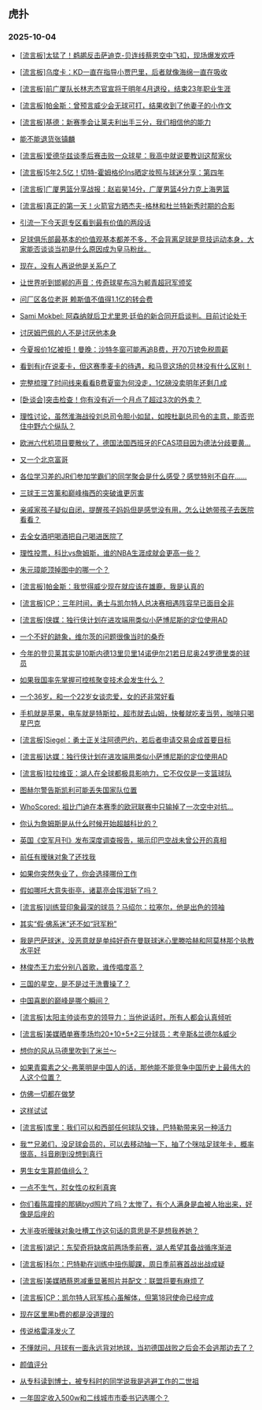 ## 虎扑 
### 2025-10-04

+ [[流言板]太猛了！鹈鹕反击萨迪克-贝连线蔡恩空中飞扣，现场爆发欢呼](https://bbs.hupu.com/635035132.html)

+ [[流言板]乌度卡：KD一直在指导小贾巴里，后者就像海绵一直在吸收](https://bbs.hupu.com/635035731.html)

+ [[流言板]前广厦队长林志杰官宣将于明年4月退役，结束23年职业生涯](https://bbs.hupu.com/635035893.html)

+ [[流言板]帕金斯：曾预言威少会无球可打，结果收到了他妻子的小作文](https://bbs.hupu.com/635037846.html)

+ [[流言板]基德：新赛季会让莱夫利出手三分，我们相信他的能力](https://bbs.hupu.com/635037496.html)

+ [能不能退货张镇麟](https://bbs.hupu.com/635036436.html)

+ [[流言板]爱德华兹谈季后赛击败一众球星：我高中就说要教训这帮家伙](https://bbs.hupu.com/635037788.html)

+ [[流言板]5年2.5亿！切特-霍姆格伦Ins晒定妆照与球迷分享：第四年](https://bbs.hupu.com/635035651.html)

+ [[流言板]广厦男篮分享战报：赵岩昊14分，广厦男篮4分力克上海男篮](https://bbs.hupu.com/635036781.html)

+ [[流言板]真正的第一天！火箭官方晒杰夫-格林和杜兰特新秀时期的合影](https://bbs.hupu.com/635035525.html)

+ [引流一下今天逛专区看到最有价值的两段话](https://bbs.hupu.com/635034632.html)

+ [足球俱乐部最基本的价值观基本都差不多，不会背离足球是竞技运动本身，大家能否谈谈当初是什么原因成为皇马粉丝。](https://bbs.hupu.com/635035442.html)

+ [现在，没有人再说他是关系户了](https://bbs.hupu.com/635033963.html)

+ [让世界听到邯郸的声音：传奇球星布冯为郸青超冠军颁奖](https://bbs.hupu.com/635033704.html)

+ [问厂区各位老哥 赖斯值不值得1.1亿的转会费](https://bbs.hupu.com/635033308.html)

+ [Sami Mokbel: 阿森纳就后卫尤里恩·廷伯的新合同开启谈判。目前讨论处于](https://bbs.hupu.com/635036157.html)

+ [讨厌姆巴佩的人不是讨厌他本身](https://bbs.hupu.com/635034715.html)

+ [今夏报价1亿被拒！曼晚：沙特冬窗可能再追B费，开70万镑免税周薪](https://bbs.hupu.com/635033914.html)

+ [看到有jr在说麦卡，但这赛季麦卡的待遇，和马竞这场的贝林没有什么区别！](https://bbs.hupu.com/635033095.html)

+ [完整梳理了时间线来看看B费夏窗为何没走，1亿磅没卖明年还剩几成](https://bbs.hupu.com/635032823.html)

+ [[卧谈会]突击检查！你有没有近一个月点了超过3次的外卖？](https://bbs.hupu.com/635035547.html)

+ [理性讨论，虽然淮海战役刘总司令胆小如鼠，如按杜副总司令的主意，能否兜住中野六个纵队？](https://bbs.hupu.com/635035692.html)

+ [欧洲六代机项目要散伙了，德国法国西班牙的FCAS项目因为德法分歧要黄…](https://bbs.hupu.com/635035319.html)

+ [又一个北京富哥](https://bbs.hupu.com/635035969.html)

+ [各位学习差的JR们参加学霸们的同学聚会是什么感受？感觉特别不自在……](https://bbs.hupu.com/635036182.html)

+ [三球王三笘薰和巅峰梅西的突破谁更厉害](https://bbs.hupu.com/635035784.html)

+ [亲戚家孩子疑似自闭，提醒孩子妈妈但是感觉没有用，怎么让她带孩子去医院看看？](https://bbs.hupu.com/635036859.html)

+ [去全女酒吧喝酒把自己喝进医院了](https://bbs.hupu.com/635035371.html)

+ [理性投票，科比vs詹姆斯，谁的NBA生涯成就会更高一些？](https://bbs.hupu.com/635035610.html)

+ [朱元璋能顶掉图中的哪一个？](https://bbs.hupu.com/635036522.html)

+ [[流言板]帕金斯：我觉得威少现在就应该在雄鹿，我是认真的](https://bbs.hupu.com/635037918.html)

+ [[流言板]CP：三年时间，勇士与凯尔特人总决赛相遇阵容早已面目全非](https://bbs.hupu.com/635037742.html)

+ [[流言板]侠媒：独行侠计划在进攻端用类似小萨博尼斯的定位使用AD](https://bbs.hupu.com/635038211.html)

+ [一个不好的跡象，维尔茨的问题很像当时的桑乔](https://bbs.hupu.com/635033620.html)

+ [今年的登贝莱其实是10斯内德13里贝里14诺伊尔21若日尼奥24罗德里类的球员](https://bbs.hupu.com/635034751.html)

+ [如果我国率先掌握可控核聚变技术会发生什么？](https://bbs.hupu.com/635037801.html)

+ [一个36岁，和一个22岁女谈恋爱，女的还非常好看](https://bbs.hupu.com/635037391.html)

+ [手机就是苹果，电车就是特斯拉，超市就去山姆，快餐就吃麦当劳，咖啡只喝星巴克](https://bbs.hupu.com/635036331.html)

+ [[流言板]Siegel：勇士正关注阿德巴约，若后者申请交易会成首要目标](https://bbs.hupu.com/635038505.html)

+ [[流言板]达媒：独行侠计划在进攻端用类似小萨博尼斯的定位使用AD](https://bbs.hupu.com/635038211.html)

+ [[流言板]拉拉维亚：湖人在全球都极具影响力，它不仅仅是一支篮球队](https://bbs.hupu.com/635038253.html)

+ [图赫尔警告斯凯利可能丢失国家队位置](https://bbs.hupu.com/635037866.html)

+ [WhoScored: 祖比门迪在本赛季的欧冠联赛中只输掉了一次空中对抗...](https://bbs.hupu.com/635037149.html)

+ [你认为詹姆斯是从什么时候开始超越科比的？](https://bbs.hupu.com/635037541.html)

+ [英国《空军月刊》发布深度调查报告，揭示印巴空战未曾公开的真相](https://bbs.hupu.com/635037556.html)

+ [前任有暧昧对象了还找我](https://bbs.hupu.com/635036487.html)

+ [如果你突然失业了，你会选择哪份工作](https://bbs.hupu.com/635037152.html)

+ [假如哪吒大意失街亭，诸葛亮会挥泪斩了吗？](https://bbs.hupu.com/635037165.html)

+ [[流言板]训练营印象最深的球员？马绍尔：拉塞尔，他是出色的领袖](https://bbs.hupu.com/635037128.html)

+ [其实“假·佛系迷”还不如“冠军粉”](https://bbs.hupu.com/635036142.html)

+ [我是巴萨球迷，没恶意就是单纯好奇在曼联球迷心里滕哈赫和阿莫林那个执教水平好](https://bbs.hupu.com/635036458.html)

+ [林俊杰王力宏分别八首歌，谁传唱度高？](https://bbs.hupu.com/635037994.html)

+ [三国的星空，是不是过于洗曹操了？](https://bbs.hupu.com/635037669.html)

+ [中国喜剧的巅峰是哪个瞬间？](https://bbs.hupu.com/635037815.html)

+ [[流言板]太阳主帅谈布克的领导力：当他说话时，所有人都会认真倾听](https://bbs.hupu.com/635038356.html)

+ [[流言板]美媒晒单赛季场均20+10+5+2三分球员：考辛斯&amp;兰德尔&amp;威少](https://bbs.hupu.com/635038446.html)

+ [想你的风从马德里吹到了米兰～](https://bbs.hupu.com/635035170.html)

+ [如果青霉素之父-弗莱明是中国人的话，那他能不能竞争中国历史上最伟大的人这个位置？](https://bbs.hupu.com/635038037.html)

+ [仿佛一切都在做梦](https://bbs.hupu.com/635038304.html)

+ [这样试试](https://bbs.hupu.com/635038260.html)

+ [[流言板]库里：我们可以和西部任何球队交锋，巴特勒带来另一种活力](https://bbs.hupu.com/635038817.html)

+ [我艹兄弟们，没足球会员的，可以去移动抽一下，抽了个咪咕足球年卡，概率很高，抖音刷到没想到真行](https://bbs.hupu.com/635038377.html)

+ [男生女生算颜值组么？](https://bbs.hupu.com/635038848.html)

+ [一点不生气，怼女性の权利真爽](https://bbs.hupu.com/635038571.html)

+ [你们看陈震撞的那辆byd照片了吗？太惨了，有个人满身是血被人抬出来，好像是后座的](https://bbs.hupu.com/635038222.html)

+ [大半夜听暧昧对象吐槽工作这句话的意思是不是想我养她？](https://bbs.hupu.com/635038264.html)

+ [[流言板]湖记：东契奇将缺席前两场季前赛，湖人希望其备战循序渐进](https://bbs.hupu.com/635038840.html)

+ [[流言板]科尔：巴特勒在训练中扭伤脚踝，周日季前赛首战出战成疑](https://bbs.hupu.com/635038823.html)

+ [[流言板]美媒晒蔡恩减重显著照片并配文：联盟将要有麻烦了](https://bbs.hupu.com/635038707.html)

+ [[流言板]CP：凯尔特人冠军核心虽解体，但第18冠使命已经完成](https://bbs.hupu.com/635038556.html)

+ [现在区里黑b费的都是没道理的](https://bbs.hupu.com/635036928.html)

+ [传说格雷泽发火了](https://bbs.hupu.com/635035562.html)

+ [不懂就问，月球有一面永远背对地球，当初德国战败之后会不会逃那边去了？](https://bbs.hupu.com/635038872.html)

+ [颜值评分](https://bbs.hupu.com/635038816.html)

+ [从专科读到博士，被专科时的同学说我是逃避工作的二世祖](https://bbs.hupu.com/635038333.html)

+ [一年固定收入500w和二线城市市委书记选哪个？](https://bbs.hupu.com/635038567.html)

